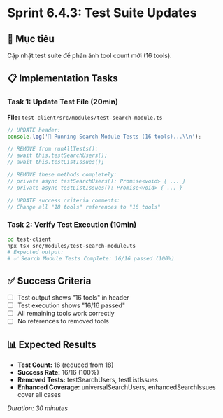# Sprint 6.4.3: Test Suite Updates

## 🎯 Mục tiêu
Cập nhật test suite để phản ánh tool count mới (16 tools).

## 📋 Implementation Tasks

### Task 1: Update Test File (20min)
**File:** `test-client/src/modules/test-search-module.ts`
```typescript
// UPDATE header:
console.log('🧪 Running Search Module Tests (16 tools)...\\n');

// REMOVE from runAllTests():
// await this.testSearchUsers();
// await this.testListIssues();

// REMOVE these methods completely:
// private async testSearchUsers(): Promise<void> { ... }
// private async testListIssues(): Promise<void> { ... }

// UPDATE success criteria comments:
// Change all "18 tools" references to "16 tools"
```

### Task 2: Verify Test Execution (10min)
```bash
cd test-client
npx tsx src/modules/test-search-module.ts
# Expected output:
# ✅ Search Module Tests Complete: 16/16 passed (100%)
```

## ✅ Success Criteria
- [ ] Test output shows "16 tools" in header
- [ ] Test execution shows "16/16 passed" 
- [ ] All remaining tools work correctly
- [ ] No references to removed tools

## 📊 Expected Results
- **Test Count:** 16 (reduced from 18)
- **Success Rate:** 16/16 (100%)
- **Removed Tests:** testSearchUsers, testListIssues
- **Enhanced Coverage:** universalSearchUsers, enhancedSearchIssues cover all cases

*Duration: 30 minutes*